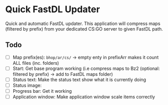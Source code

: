 # Quick FastDL Updater
Quick and automatic FastDL updater. This application will compress maps (filtered by prefix) from your dedicated CS:GO server to given FastDL path.

## Todo
- [ ] Map prefix(es): `bhop/ar/cs/` -> empty enty in prefixArr makes it count ALL files (inc. folders)
- [ ] Start: Get base program working (i.e compress maps to Bz2 (optional: filtered by prefix) -> add to FastDL maps folder)
- [ ] Status text: Make the status text show what it is currently doing
- [ ] Status image: 
- [ ] Progress bar: Get it working
- [ ] Application window: Make application window scale items correctly 
